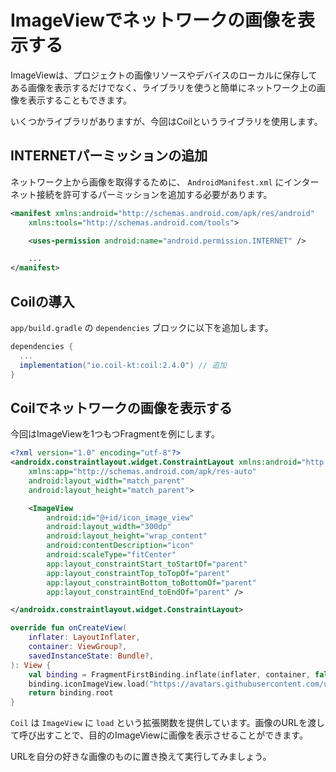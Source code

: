 # ImageViewでネットワークの画像を表示する

ImageViewは、プロジェクトの画像リソースやデバイスのローカルに保存してある画像を表示するだけでなく、ライブラリを使うと簡単にネットワーク上の画像を表示することもできます。

いくつかライブラリがありますが、今回はCoilというライブラリを使用します。

## INTERNETパーミッションの追加

ネットワーク上から画像を取得するために、 `AndroidManifest.xml` にインターネット接続を許可するパーミッションを追加する必要があります。

```xml
<manifest xmlns:android="http://schemas.android.com/apk/res/android"
    xmlns:tools="http://schemas.android.com/tools">

    <uses-permission android:name="android.permission.INTERNET" />

    ...
</manifest>
```

## Coilの導入

`app/build.gradle` の `dependencies` ブロックに以下を追加します。

```gradle
dependencies {
  ...
  implementation("io.coil-kt:coil:2.4.0") // 追加
}
```

## Coilでネットワークの画像を表示する

今回はImageViewを1つもつFragmentを例にします。

```xml
<?xml version="1.0" encoding="utf-8"?>
<androidx.constraintlayout.widget.ConstraintLayout xmlns:android="http://schemas.android.com/apk/res/android"
    xmlns:app="http://schemas.android.com/apk/res-auto"
    android:layout_width="match_parent"
    android:layout_height="match_parent">

    <ImageView
        android:id="@+id/icon_image_view"
        android:layout_width="300dp"
        android:layout_height="wrap_content"
        android:contentDescription="icon"
        android:scaleType="fitCenter"
        app:layout_constraintStart_toStartOf="parent"
        app:layout_constraintTop_toTopOf="parent"
        app:layout_constraintBottom_toBottomOf="parent"
        app:layout_constraintEnd_toEndOf="parent" />

</androidx.constraintlayout.widget.ConstraintLayout>
```

```kotlin
override fun onCreateView(
    inflater: LayoutInflater,
    container: ViewGroup?,
    savedInstanceState: Bundle?,
): View {
    val binding = FragmentFirstBinding.inflate(inflater, container, false)
    binding.iconImageView.load("https://avatars.githubusercontent.com/u/39693306")
    return binding.root
}
```

`Coil` は `ImageView` に `load` という拡張関数を提供しています。画像のURLを渡して呼び出すことで、目的のImageViewに画像を表示させることができます。

URLを自分の好きな画像のものに置き換えて実行してみましょう。
